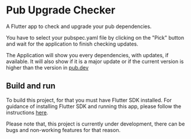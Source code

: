 # Pub Upgrade Checker

A Flutter app to check and upgrade your pub dependencies.

You have to select your pubspec.yaml file by clicking on the "Pick" button and wait for the application to finish checking updates.

The Application will show you every dependencies, with updates, if available. It will also show if it is a major update or if the current version is higher than the version in [pub.dev](https://pub.dev)

## Build and run

To build this project, for that you must have Flutter SDK installed.
For guidance of installing Flutter SDK and running this app, please follow the instructions [here](https://docs.flutter.dev/get-started/install).


Please note that, this project is currently under development, there can be bugs and non-working features for that reason.
